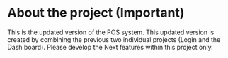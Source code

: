 # About the project (Important)
This is the updated version of the POS system. This updated version is created by combining the previous two individual projects (Login and the Dash board). 
Please develop the Next features within this project only.
